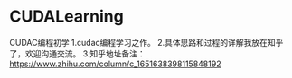# CUDALearning
CUDAC编程初学
1.cudac编程学习之作。
2.具体思路和过程的详解我放在知乎了，欢迎沟通交流。
3.知乎地址备注：https://www.zhihu.com/column/c_1651638398115848192

